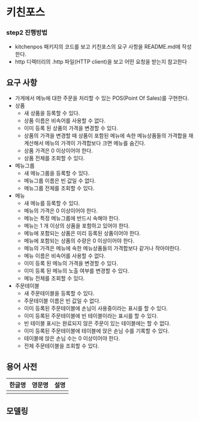 # 키친포스

### step2 진행방법
* kitchenpos 패키지의 코드를 보고 키친포스의 요구 사항을 README.md에 작성한다.
* http 디렉터리의 .http 파일(HTTP client)을 보고 어떤 요청을 받는지 참고한다

## 요구 사항
* 가게에서 메뉴에 대한 주문을 처리할 수 있는 POS(Point Of Sales)를 구현한다.
* 상품
  * 새 상품을 등록할 수 있다.
  * 상품 이름은 비속어를 사용할 수 없다.
  * 이미 등록 된 상품의 가격을 변경할 수 있다.
  * 상품의 가격을 변경할 때 상품이 포함된 메뉴에 속한 메뉴상품들의 가격합을 재계산해서 메뉴의 가격이 가격합보다 크면 메뉴를 숨긴다.  
  * 상품 가격은 0 이상이어야 한다.
  * 상품 전체를 조회할 수 있다.
* 메뉴그룹
  * 새 메뉴그룹을 등록할 수 있다.
  * 메뉴그룹 이름은 빈 값일 수 없다.
  * 메뉴그룹 전체를 조회할 수 있다.
* 메뉴
  * 새 메뉴를 등록할 수 있다.
  * 메뉴의 가격은 0 이상이어야 한다.
  * 메뉴는 특정 메뉴그룹에 반드시 속해야 한다.
  * 메뉴는 1 개 이상의 상품을 포함하고 있어야 한다.
  * 메뉴에 포함되는 상품은 미리 등록된 상품이어야 한다.
  * 메뉴에 포함되는 상품의 수량은 0 이상이어야 한다.
  * 메뉴의 가격은 메뉴에 속한 메뉴상품들의 가격합보다 같거나 작아야한다.
  * 메뉴 이름은 비속어를 사용할 수 없다.
  * 이미 등록 된 메뉴의 가격을 변경할 수 있다.
  * 이미 등록 된 메뉴의 노출 여부를 변경할 수 있다.
  * 메뉴 전체를 조회할 수 있다.
* 주문테이블
  * 새 주문테이블을 등록할 수 있다.
  * 주문테이블 이름은 빈 값일 수 없다.
  * 이미 등록된 주문테이블에 손님이 사용중이라는 표시를 할 수 있다.
  * 이미 등록된 주문테이블에 빈 테이블이라는 표시를 할 수 있다.
  * 빈 테이블 표시는 완료되지 않은 주문이 있는 테이블에는 할 수 없다.
  * 이미 등록된 주문테이블에 테이블에 앉은 손님 수를 기록할 수 있다.
  * 테이블에 앉은 손님 수는 0 이상이어야 한다.
  * 전체 주문테이블을 조회할 수 있다.

## 용어 사전

| 한글명 | 영문명 | 설명 |
| --- | --- | --- |
|  |  |  |

## 모델링
